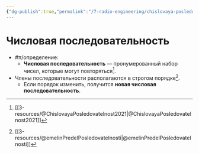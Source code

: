 ```yaml
---
{"dg-publish":true,"permalink":"/7-radio-engineering/chislovaya-posledovatelnost/","title":"Числовая последовательность"}
---
```



# Числовая последовательность

- #π/определение:
	- **Числовая последовательность** — пронумерованный набор чисел, которые могут повторяться[^1].
- Члены последовательности располагаются в строгом порядке[^2].
	- Если порядок изменить, получится **новая числовая последовательность**. 

[^1]: [[3-resources/@ChislovayaPosledovatelnost2021\|@ChislovayaPosledovatelnost2021]]
[^2]: [[3-resources/@emelinPredelPosledovatelnosti\|@emelinPredelPosledovatelnosti]]